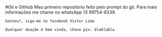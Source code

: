 #Git e GitHub
Meu primeiro repositório feito pelo prompt do git.
	Para mais informações me chame no whatsApp 13 99754-6339.


	Gostou?, siga-me no facebook Victor Lima

	Qualquer doação é bem vinda, chave pix: blablabla
